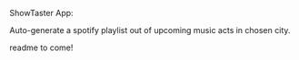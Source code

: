 ShowTaster App:

Auto-generate a spotify playlist out of upcoming music acts in chosen city.

readme to come!
